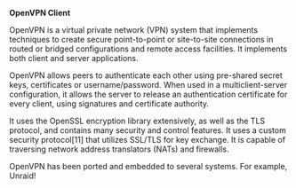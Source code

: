 **OpenVPN Client**

OpenVPN is a virtual private network (VPN) system that implements techniques to create secure point-to-point or site-to-site connections in routed or bridged configurations and remote access facilities. It implements both client and server applications.

OpenVPN allows peers to authenticate each other using pre-shared secret keys, certificates or username/password. When used in a multiclient-server configuration, it allows the server to release an authentication certificate for every client, using signatures and certificate authority.

It uses the OpenSSL encryption library extensively, as well as the TLS protocol, and contains many security and control features. It uses a custom security protocol[11] that utilizes SSL/TLS for key exchange. It is capable of traversing network address translators (NATs) and firewalls.

OpenVPN has been ported and embedded to several systems. For example, Unraid!
